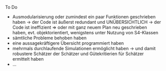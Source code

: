 To Do
- Ausmodularisierung oder zumindest ein paar Funktionen geschrieben haben
-> der Code ist äußerst redundant und UNÜBERSICHTLICH
-> der Code ist ineffizient
=> oder mit ganz neuem Plan neu geschrieben haben, evt. objektorientiert, wenigstens unter Nutzung von S4-Klassen
- sämtliche Probleme behoben haben
- eine aussagekräftigere Übersicht programmiert haben
- mehrmals durchlaufende Simulationen ermöglicht haben
-> und damit robustere Schätzer der Schätzer und Gütekritierien für Schätzer ermittelt haben
- ...